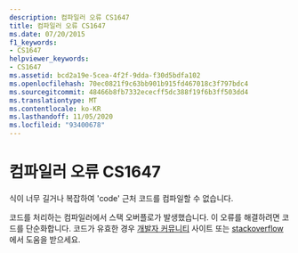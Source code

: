 ```yaml
---
description: 컴파일러 오류 CS1647
title: 컴파일러 오류 CS1647
ms.date: 07/20/2015
f1_keywords:
- CS1647
helpviewer_keywords:
- CS1647
ms.assetid: bcd2a19e-5cea-4f2f-9dda-f30d5bdfa102
ms.openlocfilehash: 70ec0821f9c63bb901b915fd467018c3f797bdc4
ms.sourcegitcommit: 48466b8fb7332ececff5dc388f19f6b3ff503dd4
ms.translationtype: MT
ms.contentlocale: ko-KR
ms.lasthandoff: 11/05/2020
ms.locfileid: "93400678"
---
```

# <a name="compiler-error-cs1647"></a>컴파일러 오류 CS1647

식이 너무 길거나 복잡하여 'code' 근처 코드를 컴파일할 수 없습니다.

코드를 처리하는 컴파일러에서 스택 오버플로가 발생했습니다. 이 오류를 해결하려면 코드를 단순화합니다. 코드가 유효한 경우 [개발자 커뮤니티](https://aka.ms/feedback/report?space=61) 사이트 또는 [stackoverflow](https://stackoverflow.com/)에서 도움을 받으세요.
